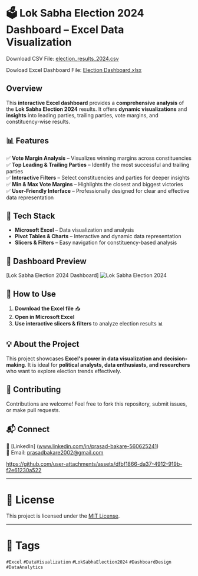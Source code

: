 # 🗳️ Lok Sabha Election 2024 Dashboard – Excel Data Visualization  

Download CSV File: [election_results_2024.csv](https://github.com/user-attachments/files/19069993/election_results_2024.csv)

Dowload Excel Dashboard File: [Election Dashboard.xlsx](https://github.com/user-attachments/files/19090399/Election.Dashboard.xlsx)


## Overview  
This **interactive Excel dashboard** provides a **comprehensive analysis** of the **Lok Sabha Election 2024** results. It offers **dynamic visualizations** and **insights** into leading parties, trailing parties, vote margins, and constituency-wise results.  

## 📊 Features  
✅ **Vote Margin Analysis** – Visualizes winning margins across constituencies  
✅ **Top Leading & Trailing Parties** – Identify the most successful and trailing parties  
✅ **Interactive Filters** – Select constituencies and parties for deeper insights  
✅ **Min & Max Vote Margins** – Highlights the closest and biggest victories  
✅ **User-Friendly Interface** – Professionally designed for clear and effective data representation  

## 📌 Tech Stack  
- **Microsoft Excel** – Data visualization and analysis  
- **Pivot Tables & Charts** – Interactive and dynamic data representation  
- **Slicers & Filters** – Easy navigation for constituency-based analysis  

## 📸 Dashboard Preview  
[Lok Sabha Election 2024 Dashboard]
 ![Lok Sabha Election 2024](https://github.com/user-attachments/assets/5b88b206-9b00-4549-a541-56ebcb1ee565)

## 🚀 How to Use  
1. **Download the Excel file** 📥 
2. **Open in Microsoft Excel**  
3. **Use interactive slicers & filters** to analyze election results 📊  

## 💡 About the Project  
This project showcases **Excel's power in data visualization and decision-making**. It is ideal for **political analysts, data enthusiasts, and researchers** who want to explore election trends effectively.  

## 🤝 Contributing  
Contributions are welcome! Feel free to fork this repository, submit issues, or make pull requests.  

## 📬 Connect  
🔗 [LinkedIn] (www.linkedin.com/in/prasad-bakare-560625241)  
📧 Email: prasadbakare2002@gmail.com

https://github.com/user-attachments/assets/dfbf1866-da37-4912-919b-f2e61230a522



---

# 📜 License  
This project is licensed under the [MIT License](LICENSE).  

---

# 🔖 Tags  
`#Excel` `#DataVisualization` `#LokSabhaElection2024` `#DashboardDesign` `#DataAnalytics`
